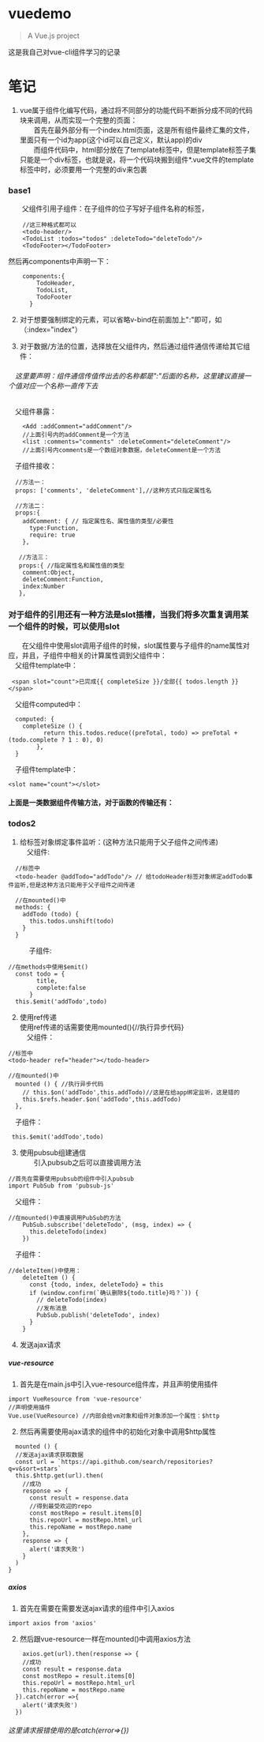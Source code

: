 # vuedemo

> A Vue.js project

这是我自己对vue-cli组件学习的记录

# 笔记

1. vue属于组件化编写代码，通过将不同部分的功能代码不断拆分成不同的代码块来调用，从而实现一个完整的页面：  
&emsp;&emsp;首先在最外部分有一个index.html页面，这是所有组件最终汇集的文件，里面只有一个id为app(这个id可以自己定义，默认app)的div  
&emsp;&emsp;而组件代码中，html部分放在了template标签中，但是template标签子集只能是一个div标签，也就是说，将一个代码块搬到组件*.vue文件的template标签中时，必须要用一个完整的div来包裹  

### base1
&emsp;&emsp;父组件引用子组件：在子组件的位子写好子组件名称的标签，
```
    //这三种格式都可以
    <todo-header/>
    <TodoList :todos="todos" :deleteTodo="deleteTodo"/>
    <TodoFooter></TodoFooter>
```

然后再components中声明一下：
```
    components:{
        TodoHeader,
        TodoList,
        TodoFooter
      }
```

2. 对于想要强制绑定的元素，可以省略v-bind在前面加上":"即可，如（:index="index"）
  
3. 对于数据/方法的位置，选择放在父组件内，然后通过组件通信传递给其它组件：  
###### &emsp;这里要声明：组件通信传值传出去的名称都是":"后面的名称，这里建议直接一个值对应一个名称一直传下去  
&emsp;父组件暴露：
```
    <Add :addComment="addComment"/>
    //上面引号内的addComment是一个方法
    <list :comments="comments" :deleteComment="deleteComment"/>
    //上面引号内comments是一个数组对象数据，deleteComment是一个方法
```
&emsp;子组件接收：
```
  //方法一：
  props: ['comments', 'deleteComment'],//这种方式只指定属性名

  //方法二：
  props:{
    addComment: { // 指定属性名、属性值的类型/必要性
      type:Function,
      require: true
    },

   //方法三：
   props:{ //指定属性名和属性值的类型
    comment:Object,
    deleteComment:Function,
    index:Number
   },
```

### 对于组件的引用还有一种方法是slot插槽，当我们将多次重复调用某一个组件的时候，可以使用slot
&emsp;&emsp;在父组件中使用slot调用子组件的时候，slot属性要与子组件的name属性对应，并且，子组件中相关的计算属性调到父组件中：  
&emsp;父组件template中：
```
 <span slot="count">已完成{{ completeSize }}/全部{{ todos.length }}</span>
```
&emsp;父组件computed中：
```
  computed: {
    completeSize () {
          return this.todos.reduce((preTotal, todo) => preTotal + (todo.complete ? 1 : 0), 0)
        },
  }
```

&emsp;子组件template中：
```
<slot name="count"></slot>
```


#### 上面是一类数据组件传输方法，对于函数的传输还有：  
### todos2
1. 给标签对象绑定事件监听：(这种方法只能用于父子组件之间传递)  
&emsp;父组件:  
```
  //标签中
  <todo-header @addTodo="addTodo"/> // 给todoHeader标签对象绑定addTodo事件监听,但是这种方法只能用于父子组件之间传递

  //在mounted()中
  methods: {
    addTodo (todo) {
      this.todos.unshift(todo)
    }
  }
```
&emsp;&emsp;&emsp;子组件:  
```
//在methods中使用$emit()
  const todo = {
        title,
        complete:false
      }
  this.$emit('addTodo',todo)
```
2. 使用ref传递  
使用ref传递的话需要使用mounted(){//执行异步代码}  
&emsp;父组件：  
```
//标签中
<todo-header ref="header"></todo-header>

//在mounted()中
  mounted () { //执行异步代码
    // this.$on('addTodo',this.addTodo)//这是在给app绑定监听，这是错的
    this.$refs.header.$on('addTodo',this.addTodo)
  },
```
&emsp;子组件：  
```
 this.$emit('addTodo',todo)
```
3. 使用pubsub组建通信  
&emsp;&emsp;引入pubsub之后可以直接调用方法
```
//首先在需要使用pubsub的组件中引入pubsub
import PubSub from 'pubsub-js'
```
&emsp;父组件： 
```
//在mounted()中直接调用PubSub的方法
    PubSub.subscribe('deleteTodo', (msg, index) => {
      this.deleteTodo(index)
    })
```
&emsp;子组件：  
```
//deleteItem()中使用：
    deleteItem () {
      const {todo, index, deleteTodo} = this
      if (window.confirm(`确认删除${todo.title}吗？`)) {
        // deleteTodo(index)
        //发布消息
        PubSub.publish('deleteTodo', index)
      }
    }
```

4. 发送ajax请求

##### vue-resource  
  1. 首先是在main.js中引入vue-resource组件库，并且声明使用插件
  ```
  import VueResource from 'vue-resource'
  //声明使用插件
  Vue.use(VueResource) //内部会给vm对象和组件对象添加一个属性：$http
  ```
  2. 然后再需要使用ajax请求的组件中的初始化对象中调用$http属性
  ```
    mounted () {
    //发送ajax请求获取数据
    const url = `https://api.github.com/search/repositories?q=v&sort=stars`
    this.$http.get(url).then(
      //成功
      response => {
        const result = response.data
        //得到最受欢迎的repo
        const mostRepo = result.items[0]
        this.repoUrl = mostRepo.html_url
        this.repoName = mostRepo.name
      },
      response => {
        alert('请求失败')
      }
    )
  }
  ```
  ##### axios 
  1. 首先在需要在需要发送ajax请求的组件中引入axios
  ```
  import axios from 'axios'
  ```
  2. 然后跟vue-resource一样在mounted()中调用axios方法

  ```
      axios.get(url).then(response => {
      //成功
      const result = response.data
      const mostRepo = result.items[0]
      this.repoUrl = mostRepo.html_url
      this.repoName = mostRepo.name
    }).catch(error =>{
      alert('请求失败')
    })
  ```
###### 这里请求报错使用的是catch(error=>{})
